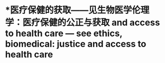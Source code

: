 # \*医疗保健的获取——见生物医学伦理学：医疗保健的公正与获取 and access to health care — see ethics, biomedical: justice and access to health care

